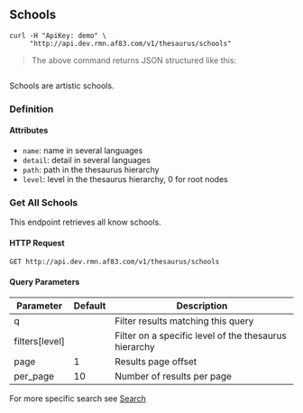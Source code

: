 ## Schools

```shell
curl -H "ApiKey: demo" \
     "http://api.dev.rmn.af83.com/v1/thesaurus/schools"
```

> The above command returns JSON structured like this:

<pre class="live_requests" data-path="/v1/thesaurus/schools">
</pre>

Schools are artistic schools.

### Definition

#### Attributes

* `name`: name in several languages
* `detail`: detail in several languages
* `path`: path in the thesaurus hierarchy
* `level`: level in the thesaurus hierarchy, 0 for root nodes

### Get All Schools

This endpoint retrieves all know schools.

#### HTTP Request

`GET http://api.dev.rmn.af83.com/v1/thesaurus/schools`

#### Query Parameters

Parameter              | Default  | Description
---------              | -------  | -----------
q                      |          | Filter results matching this query
filters[level]         |          | Filter on a specific level of the thesaurus hierarchy
page                   | 1        | Results page offset
per_page               | 10       | Number of results per page

For more specific search see [Search](/?shell#search)
